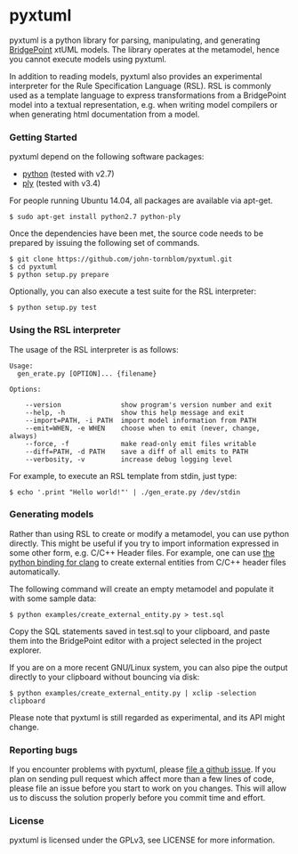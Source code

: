 pyxtuml
========
pyxtuml is a python library for parsing, manipulating, and generating [BridgePoint](https://www.xtuml.org) xtUML models. The library operates at the metamodel, hence you cannot execute models using pyxtuml. 

In addition to reading models, pyxtuml also provides an experimental interpreter for the Rule Specification Language (RSL). RSL is commonly used as a template language to express transformations from a BridgePoint model into a textual representation, e.g. when writing model compilers or when generating html documentation from a model. 

### Getting Started
pyxtuml depend on the following software packages:
* [python](http://python.org) (tested with v2.7)
* [ply](http://www.dabeaz.com/ply) (tested with v3.4)

For people running Ubuntu 14.04, all packages are available via apt-get.
```
$ sudo apt-get install python2.7 python-ply
```

Once the dependencies have been met, the source code needs to be prepared by issuing the following set of commands.
```
$ git clone https://github.com/john-tornblom/pyxtuml.git
$ cd pyxtuml
$ python setup.py prepare
```

Optionally, you can also execute a test suite for the RSL interpreter:
```
$ python setup.py test
```

### Using the RSL interpreter
The usage of the RSL interpreter is as follows:
```
Usage:
  gen_erate.py [OPTION]... {filename}

Options:

	--version               show program's version number and exit
	--help, -h              show this help message and exit
	--import=PATH, -i PATH  import model information from PATH
	--emit=WHEN, -e WHEN    choose when to emit (never, change, always)
	--force, -f             make read-only emit files writable
	--diff=PATH, -d PATH    save a diff of all emits to PATH
	--verbosity, -v         increase debug logging level
```

For example, to execute an RSL template from stdin, just type:
```
$ echo '.print "Hello world!"' | ./gen_erate.py /dev/stdin
```

### Generating models
Rather than using RSL to create or modify a metamodel, you can use python directly. 
This might be useful if you try to import information expressed in some other form, e.g. C/C++ Header files.
For example, one can use [the python binding for clang](https://github.com/llvm-mirror/clang/tree/master/bindings/python) to create external entities from C/C++ header files automatically.

The following command will create an empty metamodel and populate it with some sample data:
```
$ python examples/create_external_entity.py > test.sql
```
Copy the SQL statements saved in test.sql to your clipboard, and paste them into the BridgePoint editor with a project selected in the project explorer.

If you are on a more recent GNU/Linux system, you can also pipe the output directly to your clipboard without bouncing via disk:
```
$ python examples/create_external_entity.py | xclip -selection clipboard
```

Please note that pyxtuml is still regarded as experimental, and its API might change.

### Reporting bugs
If you encounter problems with pyxtuml, please [file a github issue](https://github.com/john-tornblom/pyxtuml/issues/new). 
If you plan on sending pull request which affect more than a few lines of code, please file an issue before you start to work on you changes.
This will allow us to discuss the solution properly before you commit time and effort.

### License
pyxtuml is licensed under the GPLv3, see LICENSE for more information.
